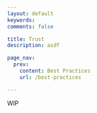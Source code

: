 ```yaml
---
layout: default
keywords:
comments: false

title: Trust
description: asdf

page_nav:
  prev:
    content: Best Practices
    url: /best-practices

---
```


WIP
